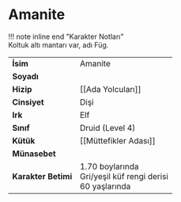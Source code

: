 # Amanite   
  
!!! note inline end "Karakter Notları"  
	Koltuk altı mantarı var, adı Füg.     
  
|  |  |  
|---|---|  
| **İsim** | Amanite |  
| **Soyadı** |  |  
| **Hizip** | [[Ada Yolcuları]] |  
| **Cinsiyet** | Dişi |  
| **Irk** | Elf |  
| **Sınıf** | Druid (Level 4) |  
| **Kütük** | [[Müttefikler Adası]] |  
| **Münasebet** |  |  
| **Karakter Betimi** | 1.70 boylarında<br>Gri/yeşil küf rengi derisi<br>60 yaşlarında |  
  
  
